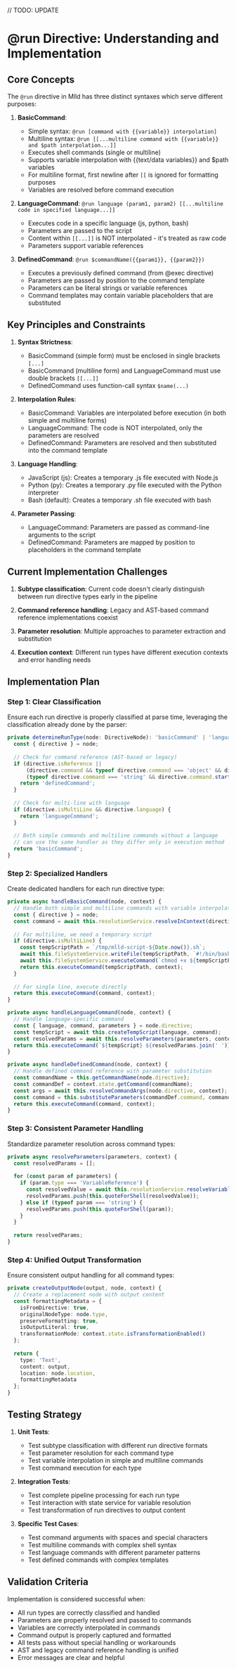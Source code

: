// TODO: UPDATE

# @run Directive: Understanding and Implementation

## Core Concepts

The `@run` directive in Mlld has three distinct syntaxes which serve different purposes:

1. **BasicCommand**: 
   - Simple syntax: `@run [command with {{variable}} interpolation]`
   - Multiline syntax: `@run [[...multiline command with {{variable}} and $path interpolation...]]`
   - Executes shell commands (single or multiline)
   - Supports variable interpolation with {{text/data variables}} and $path variables
   - For multiline format, first newline after `[[` is ignored for formatting purposes
   - Variables are resolved before command execution

2. **LanguageCommand**: `@run language (param1, param2) [[...multiline code in specified language...]]`
   - Executes code in a specific language (js, python, bash)
   - Parameters are passed to the script
   - Content within `[[...]]` is NOT interpolated - it's treated as raw code
   - Parameters support variable references

3. **DefinedCommand**: `@run $commandName({{param1}}, {{param2}})`
   - Executes a previously defined command (from @exec directive)
   - Parameters are passed by position to the command template
   - Parameters can be literal strings or variable references
   - Command templates may contain variable placeholders that are substituted

## Key Principles and Constraints

1. **Syntax Strictness**:
   - BasicCommand (simple form) must be enclosed in single brackets `[...]`
   - BasicCommand (multiline form) and LanguageCommand must use double brackets `[[...]]`
   - DefinedCommand uses function-call syntax `$name(...)`

2. **Interpolation Rules**:
   - BasicCommand: Variables are interpolated before execution (in both simple and multiline forms)
   - LanguageCommand: The code is NOT interpolated, only the parameters are resolved
   - DefinedCommand: Parameters are resolved and then substituted into the command template

3. **Language Handling**:
   - JavaScript (js): Creates a temporary .js file executed with Node.js
   - Python (py): Creates a temporary .py file executed with the Python interpreter
   - Bash (default): Creates a temporary .sh file executed with bash

4. **Parameter Passing**:
   - LanguageCommand: Parameters are passed as command-line arguments to the script
   - DefinedCommand: Parameters are mapped by position to placeholders in the command template

## Current Implementation Challenges

1. **Subtype classification**: Current code doesn't clearly distinguish between run directive types early in the pipeline

2. **Command reference handling**: Legacy and AST-based command reference implementations coexist

3. **Parameter resolution**: Multiple approaches to parameter extraction and substitution

4. **Execution context**: Different run types have different execution contexts and error handling needs

## Implementation Plan

### Step 1: Clear Classification

Ensure each run directive is properly classified at parse time, leveraging the classification already done by the parser:

```typescript
private determineRunType(node: DirectiveNode): 'basicCommand' | 'languageCommand' | 'definedCommand' {
  const { directive } = node;
  
  // Check for command reference (AST-based or legacy)
  if (directive.isReference || 
      (directive.command && typeof directive.command === 'object' && directive.command.name) ||
      (typeof directive.command === 'string' && directive.command.startsWith('$'))) {
    return 'definedCommand';
  }
  
  // Check for multi-line with language
  if (directive.isMultiLine && directive.language) {
    return 'languageCommand';
  }
  
  // Both simple commands and multiline commands without a language
  // can use the same handler as they differ only in execution method
  return 'basicCommand';
}
```

### Step 2: Specialized Handlers

Create dedicated handlers for each run directive type:

```typescript
private async handleBasicCommand(node, context) {
  // Handle both simple and multiline commands with variable interpolation
  const { directive } = node;
  const command = await this.resolutionService.resolveInContext(directive.command, context);
  
  // For multiline, we need a temporary script
  if (directive.isMultiLine) {
    const tempScriptPath = `/tmp/mlld-script-${Date.now()}.sh`;
    await this.fileSystemService.writeFile(tempScriptPath, `#!/bin/bash\n${command}`);
    await this.fileSystemService.executeCommand(`chmod +x ${tempScriptPath}`);
    return this.executeCommand(tempScriptPath, context);
  }
  
  // For single line, execute directly
  return this.executeCommand(command, context);
}

private async handleLanguageCommand(node, context) {
  // Handle language-specific command
  const { language, command, parameters } = node.directive;
  const tempScript = await this.createTempScript(language, command);
  const resolvedParams = await this.resolveParameters(parameters, context);
  return this.executeCommand(`${tempScript} ${resolvedParams.join(' ')}`, context);
}

private async handleDefinedCommand(node, context) {
  // Handle defined command reference with parameter substitution
  const commandName = this.getCommandName(node.directive);
  const commandDef = context.state.getCommand(commandName);
  const args = await this.resolveCommandArgs(node.directive, context);
  const command = this.substituteParameters(commandDef.command, commandDef.parameters, args);
  return this.executeCommand(command, context);
}
```

### Step 3: Consistent Parameter Handling

Standardize parameter resolution across command types:

```typescript
private async resolveParameters(parameters, context) {
  const resolvedParams = [];
  
  for (const param of parameters) {
    if (param.type === 'VariableReference') {
      const resolvedValue = await this.resolutionService.resolveVariable(param, context);
      resolvedParams.push(this.quoteForShell(resolvedValue));
    } else if (typeof param === 'string') {
      resolvedParams.push(this.quoteForShell(param));
    }
  }
  
  return resolvedParams;
}
```

### Step 4: Unified Output Transformation

Ensure consistent output handling for all command types:

```typescript
private createOutputNode(output, node, context) {
  // Create a replacement node with output content
  const formattingMetadata = {
    isFromDirective: true,
    originalNodeType: node.type,
    preserveFormatting: true,
    isOutputLiteral: true,
    transformationMode: context.state.isTransformationEnabled()
  };
  
  return {
    type: 'Text',
    content: output,
    location: node.location,
    formattingMetadata
  };
}
```

## Testing Strategy

1. **Unit Tests**:
   - Test subtype classification with different run directive formats
   - Test parameter resolution for each command type
   - Test variable interpolation in simple and multiline commands
   - Test command execution for each type

2. **Integration Tests**:
   - Test complete pipeline processing for each run type
   - Test interaction with state service for variable resolution
   - Test transformation of run directives to output content

3. **Specific Test Cases**:
   - Test command arguments with spaces and special characters
   - Test multiline commands with complex shell syntax
   - Test language commands with different parameter patterns
   - Test defined commands with complex templates

## Validation Criteria

Implementation is considered successful when:
- All run types are correctly classified and handled
- Parameters are properly resolved and passed to commands
- Variables are correctly interpolated in commands
- Command output is properly captured and formatted
- All tests pass without special handling or workarounds
- AST and legacy command reference handling is unified
- Error messages are clear and helpful
